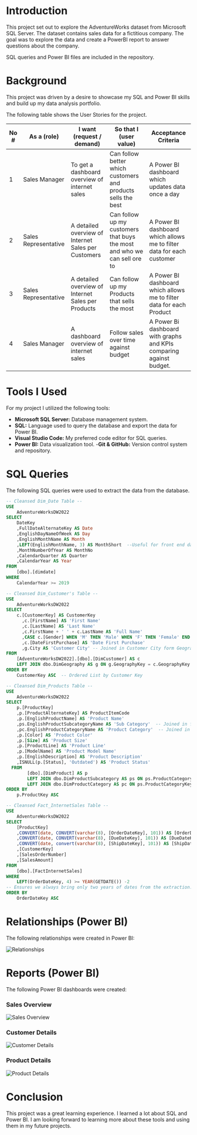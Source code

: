 # Introduction
This project set out to explore the AdventureWorks dataset from Microsoft SQL Server. The dataset contains sales data for a fictitious company. The goal was to explore the data and create a PowerBI report to answer questions about the company.

SQL queries and Power BI files are included in the repository.

# Background
This project was driven by a desire to showcase my SQL and Power BI skills and build up my data analysis portfolio.

The following table shows the User Stories for the project.

| No # | As a (role)          | I want (request / demand)                           | So that I (user value)                                 | Acceptance Criteria                                          |
|------|----------------------|-----------------------------------------------------|--------------------------------------------------------|--------------------------------------------------------------|
| 1    | Sales Manager        | To get a dashboard overview of internet sales       | Can follow better which customers and products sells the best | A Power BI dashboard which updates data once a day           |
| 2    | Sales Representative | A detailed overview of Internet Sales per Customers | Can follow up my customers that buys the most and who we can sell ore to | A Power BI dashboard which allows me to filter data for each customer |
| 3    | Sales Representative | A detailed overview of Internet Sales per Products  | Can follow up my Products that sells the most          | A Power BI dashboard which allows me to filter data for each Product  |
| 4    | Sales Manager        | A dashboard overview of internet sales              | Follow sales over time against budget                  | A Power Bi dashboard with graphs and KPIs comparing against budget.   |

# Tools I Used
For my project I utilized the following tools:
- **Microsoft SQL Server:**  Database management system.
- **SQL:** Language used to query the database and export the data for Power BI.
- **Visual Studio Code:** My preferred code editor for SQL queries.
- **Power BI:** Data visualization tool.
-**Git & GitHub:** Version control system and repository.

# SQL Queries
The following SQL queries were used to extract the data from the database.
```sql
-- Cleansed Dim_Date Table --
USE
    AdventureWorksDW2022
SELECT
    DateKey
    ,FullDateAlternateKey AS Date
    ,EnglishDayNameOfWeek AS Day
    ,EnglishMonthName AS Month
    ,LEFT(EnglishMonthName, 3) AS MonthShort  --Useful for front end date navigation and front end graphs.
    ,MonthNumberOfYear AS MonthNo
    ,CalendarQuarter AS Quarter
    ,CalendarYear AS Year 
FROM
    [dbo].[dimdate] 
WHERE
    CalendarYear >= 2019
```

```sql
-- Cleansed Dim_Customer's Table --
USE
    AdventureWorksDW2022
SELECT
    c.[CustomerKey] AS CustomerKey
      ,c.[FirstName] AS 'First Name'
      ,c.[LastName] AS 'Last Name'
      ,c.FirstName + ' ' + c.LastName AS 'Full Name'
      ,CASE c.[Gender] WHEN 'M' THEN 'Male' WHEN 'F' THEN 'Female' END AS Gender
      ,c.[DateFirstPurchase] AS 'Date First Purchase'
      ,g.City AS 'Customer City' -- Joined in Customer City form Geography Table
FROM
    [AdventureWorksDW2022].[dbo].[DimCustomer] AS c
    LEFT JOIN dbo.DimGeography AS g ON g.GeographyKey = c.GeographyKey
ORDER BY
    CustomerKey ASC  -- Ordered List by Customer Key
```

```sql
-- Cleansed Dim_Products Table --
USE
    AdventureWorksDW2022
SELECT 
    p.[ProductKey]
    ,p.[ProductAlternateKey] AS ProductItemCode
    ,p.[EnglishProductName] AS 'Product Name'
    ,ps.EnglishProductSubcategoryName AS 'Sub Category'  -- Joined in from Sub Category Table
    ,pc.EnglishProductCategoryName AS 'Product Category'  -- Joined in from Category Table
    ,p.[Color] AS 'Product Color'
    ,p.[Size] AS 'Product Size'
    ,p.[ProductLine] AS 'Product Line'
    ,p.[ModelName] AS 'Product Model Name'
    ,p.[EnglishDescription] AS 'Product Description'
    ,ISNULL(p.[Status], 'Outdated') AS 'Product Status'
  FROM
        [dbo].[DimProduct] AS p
        LEFT JOIN dbo.DimProductSubcategory AS ps ON ps.ProductCategoryKey = p.ProductSubcategoryKey
        LEFT JOIN dbo.DimProductCategory AS pc ON ps.ProductCategoryKey = pc.ProductCategoryKey
ORDER BY
    p.ProductKey ASC
```

```sql
-- Cleansed Fact_InternetSales Table --
USE
    AdventureWorksDW2022
SELECT
    [ProductKey]
    ,CONVERT(date, CONVERT(varchar(8), [OrderDateKey], 101)) AS [OrderDateKey]
    ,CONVERT(date, CONVERT(varchar(8), [DueDateKey], 101)) AS [DueDateKey]
    ,CONVERT(date, convert(varchar(8), [ShipDateKey], 101)) AS [ShipDateKey]
    ,[CustomerKey]
    ,[SalesOrderNumber]
    ,[SalesAmount]
FROM
    [dbo].[FactInternetSales]
WHERE
    LEFT(OrderDateKey, 4) >= YEAR(GETDATE()) -2
-- Ensures we always bring only two years of dates from the extraction.
ORDER BY
    OrderDateKey ASC
```

# Relationships (Power BI)
The following relationships were created in Power BI:

![Relationships](assets/table_relationships.png)

# Reports (Power BI)
The following Power BI dashboards were created:

### Sales Overview
![Sales Overview](assets/sales_overview.png)

### Customer Details
![Customer Details](assets/customer_details.png)

### Product Details
![Product Details](assets/product_details.png)

# Conclusion
This project was a great learning experience. I learned a lot about SQL and Power BI. I am looking forward to learning more about these tools and using them in my future projects.

